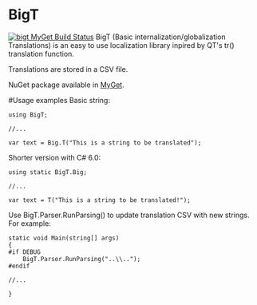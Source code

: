# BigT
[![bigt MyGet Build Status](https://www.myget.org/BuildSource/Badge/bigt?identifier=ac72d4d4-3c7b-46d0-bca9-8ca02ea4e177)](https://www.myget.org/gallery/bigt)
BigT (Basic internalization/globalization Translations) is an easy to use localization library inpired by QT's tr() translation function.

Translations are stored in a CSV file.

NuGet package available in [MyGet](https://www.myget.org/gallery/bigt).

#Usage examples
Basic string:
```
using BigT;

//...

var text = Big.T("This is a string to be translated");
```

Shorter version with C# 6.0:
```
using static BigT.Big;

//...

var text = T("This is a string to be translated!");
```

Use BigT.Parser.RunParsing() to update translation CSV with new strings. For example:
```
static void Main(string[] args)
{
#if DEBUG
	BigT.Parser.RunParsing("..\\..");
#endif

//...

}
```
